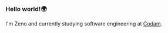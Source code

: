 ### Hello world!:earth_africa:

I'm Zeno and currently studying software engineering at [Codam](https://www.codam.nl/en/).
